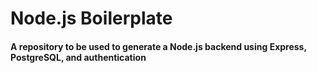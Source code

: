 # Node.js Boilerplate

#### A repository to be used to generate a Node.js backend using Express, PostgreSQL, and authentication
